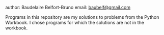 author: Baudelaire Belfort-Bruno
email: baubelf@gmail.com



Programs in this repository are my solutions to problems from the Python Workbook.
I chose programs for which the solutions are not in the workbook.


